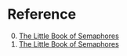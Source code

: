 # Reference

0. [The Little Book of Semaphores](https://greenteapress.com/wp/semaphores/)
0. [The Little Book of Semaphores](https://greenteapress.com/semaphores/LittleBookOfSemaphores.pdf)

